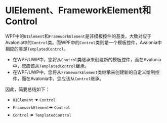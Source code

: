 # UIElement、FrameworkElement和Control

WPF中的`UIElement`和`FrameworkElement`是非模板控件的基类，大致对应于Avalonia中的`Control`类。而WPF中的`Control`类则是一个模板控件，Avalonia中相应的类是`TemplatedControl`。

- 在WPF/UWP中，您将从`Control`类继承来创建新的模板控件，而在Avalonia中，您应该从`TemplatedControl`继承。
- 在WPF/UWP中，您将从`FrameworkElement`类继承来创建新的自定义绘制控件，而在Avalonia中，您应该从`Control`继承。

因此，简要总结如下：

* `UIElement` 🠞 `Control`
* `FrameworkElement`🠞 `Control`
* `Control` 🠞 `TemplatedControl`
